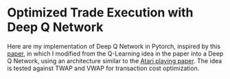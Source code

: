 # Optimized Trade Execution with Deep Q Network

Here are my implementation of Deep Q Network in Pytorch, inspired by this [paper](https://www.cis.upenn.edu/~mkearns/papers/rlexec.pdf), in which I modified from the Q-Learning idea in the paper into a Deep Q Network, using an architecture similar to the [Atari playing paper](https://arxiv.org/pdf/1312.5602). The idea is tested against TWAP and VWAP for transaction cost optimization.